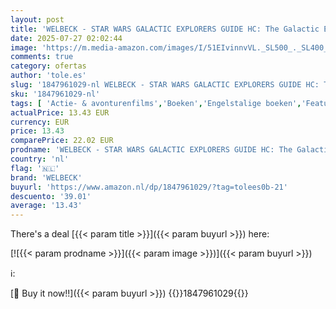```yaml
---
layout: post
title: 'WELBECK - STAR WARS GALACTIC EXPLORERS GUIDE HC: The Galactic Explorer s Guide'
date: 2025-07-27 02:02:44
image: 'https://m.media-amazon.com/images/I/51EIvinnvVL._SL500_._SL400_.jpg'
comments: true
category: ofertas
author: 'tole.es'
slug: '1847961029-nl WELBECK - STAR WARS GALACTIC EXPLORERS GUIDE HC: The...'
sku: '1847961029-nl'
tags: [ 'Actie- & avonturenfilms','Boeken','Engelstalige boeken','Featured Categories','Filmgenres','Films','Hobbys, kunstnijverheid & huis','Kunst & fotografie','Literatuur & fictie','Podiumkunsten','Puzzels & spellen','Sciencefiction','Sciencefiction en fantasie','Sciencefiction- & fantasyfilms','Stripboeken & graphic novels','Stripboeken, manga & graphic novels','Televisie','welbeck','🇳🇱', ]
actualPrice: 13.43 EUR
currency: EUR
price: 13.43
comparePrice: 22.02 EUR
prodname: 'WELBECK - STAR WARS GALACTIC EXPLORERS GUIDE HC: The Galactic Explorer s Guide'
country: 'nl'
flag: '🇳🇱'
brand: 'WELBECK'
buyurl: 'https://www.amazon.nl/dp/1847961029/?tag=tolees0b-21'
descuento: '39.01'
average: '13.43'
---
```


There's a deal [{{< param title >}}]({{< param buyurl >}})  here:

[![{{< param prodname >}}]({{< param image >}})]({{< param buyurl >}})

ℹ️:


[🛒 Buy it now!!]({{< param buyurl >}})
{{<world>}}1847961029{{</world>}}
